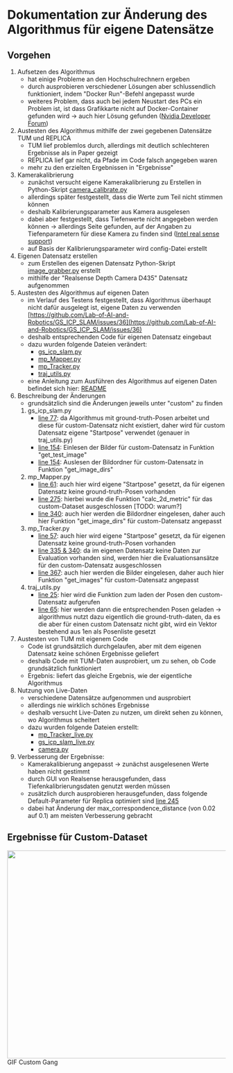 # Dokumentation zur Änderung des Algorithmus für eigene Datensätze

## Vorgehen 
1. Aufsetzen des Algorithmus 
    - hat einige Probleme an den Hochschulrechnern ergeben
    - durch ausprobieren verschiedener Lösungen aber schlussendlich funktioniert, indem "Docker Run"-Befehl angepasst wurde 
    - weiteres Problem, dass auch bei jedem Neustart des PCs ein Problem ist, ist dass Grafikkarte nicht auf Docker-Container gefunden wird -> auch hier Lösung gefunden ([Nvidia Developer Forum](https://forums.developer.nvidia.com/t/new-computer-install-gpu-docker-error/266084/6))
2. Austesten des Algorithmus mithilfe der zwei gegebenen Datensätze TUM und REPLICA
    - TUM lief problemlos durch, allerdings mit deutlich schlechteren Ergebnisse als in Paper gezeigt
    - REPLICA lief gar nicht, da Pfade im Code falsch angegeben waren 
    - mehr zu den erzielten Ergebnissen in "Ergebnisse"
3. Kamerakalibrierung
    - zunächst versucht eigene Kamerakalibrierung zu Erstellen in Python-Skript [camera_calibrate.py](docker_folder/camera_calibrate.py)
    - allerdings später festgestellt, dass die Werte zum Teil nicht stimmen können
    - deshalb Kalibrierungsparameter aus Kamera ausgelesen
    - dabei aber festgestellt, dass Tiefenwerte nicht angegeben werden können -> allerdings Seite gefunden, auf der 
    Angaben zu Tiefenparametern für diese Kamera zu finden sind ([Intel real sense support](https://support.intelrealsense.com/hc/en-us/community/posts/360050711414-Does-the-depth-scale-of-the-D435-change-with-each-run-each-frame-or-is-it-fixed)) 
    - auf Basis der Kalibrierungsparameter wird config-Datei erstellt
4. Eigenen Datensatz erstellen
    - zum Erstellen des eigenen Datensatz Python-Skript [image_grabber.py](docker_folder/image_grabber.py) erstellt
    - mithilfe der "Realsense Depth Camera D435" Datensatz aufgenommen
5. Austesten des Algorithmus auf eigenen Daten
    - im Verlauf des Testens festgestellt, dass Algorithmus überhaupt nicht dafür ausgelegt ist, eigene Daten zu verwenden [https://github.com/Lab-of-AI-and-Robotics/GS_ICP_SLAM/issues/36](https://github.com/Lab-of-AI-and-Robotics/GS_ICP_SLAM/issues/36)
    - deshalb entsprechenden Code für eigenen Datensatz eingebaut
    - dazu wurden folgende Dateien verändert:
        - [gs_icp_slam.py](gs_icp_slam.py)
        - [mp_Mapper.py](mp_Mapper.py)
        - [mp_Tracker.py](mp_Tracker.py)
        - [traj_utils.py](utils/traj_utils.py)
    - eine Anleitung zum Ausführen des Algorithmus auf eigenen Daten befindet sich hier: [README](docker_folder/README.md)
6. Beschreibung der Änderungen
    - grundsätzlich sind die Änderungen jeweils unter "custom" zu finden
    1. gs_icp_slam.py
        - [line 77](gs_icp_slam.py#L77): da Algorithmus mit ground-truth-Posen arbeitet und diese für custom-Datensatz nicht existiert, daher wird für custom Datensatz eigene "Startpose" verwendet (genauer in traj_utils.py)
        - [line 154](gs_icp_slam.py#L154): Einlesen der Bilder für custom-Datensatz in Funktion "get_test_image"
        - [line 154](gs_icp_slam.py#L238): Auslesen der Bildordner für custom-Datensatz in Funktion "get_image_dirs"
    2. mp_Mapper.py
        - [line 61](mp_Mapper.py#L61): auch hier wird eigene "Startpose" gesetzt, da für eigenen Datensatz keine ground-truth-Posen vorhanden
        - [line 275](mp_Mapper.py#L275): hierbei wurde die Funktion "calc_2d_metric" für das custom-Dataset ausgeschlossen [TODO: warum?]
        - [line 340](mp_Mapper.py#L340): auch hier werden die Bildordner eingelesen, daher auch hier Funktion "get_image_dirs" für custom-Datensatz angepasst 
    3. mp_Tracker.py
         - [line 57](mp_Tracker.py#L57): auch hier wird eigene "Startpose" gesetzt, da für eigenen Datensatz keine ground-truth-Posen vorhanden
        - [line 335 & 340](mp_Tracker.py#L335): da im eigenen Datensatz keine Daten zur Evaluation vorhanden sind, werden hier die Evaluationsansätze für den custom-Datensatz ausgeschlossen
        - [line 367](mp_Mapper.py#L367): auch hier werden die Bilder eingelesen, daher auch hier Funktion "get_images" für custom-Datensatz angepasst 
    4. traj_utils.py
        - [line 25](utils/traj_utils.py#L25): hier wird die Funktion zum laden der Posen den custom-Datensatz aufgerufen
        - [line 65](utils/traj_utils.py#L65): hier werden dann die entsprechenden Posen geladen -> algorithmus nutzt dazu eigentlich die ground-truth-daten, da es die aber für einen custom Datensatz nicht gibt, wird ein Vektor bestehend aus 1en als Posenliste gesetzt
7. Austesten von TUM mit eigenem Code
    - Code ist grundsätzlich durchgelaufen, aber mit dem eigenen Datensatz keine schönen Ergebnisse geliefert
    - deshalb Code mit TUM-Daten ausprobiert, um zu sehen, ob Code grundsätzlich funktioniert 
    - Ergebnis: liefert das gleiche Ergebnis, wie der eigentliche Algorithmus
8. Nutzung von Live-Daten
    - verschiedene Datensätze aufgenommen und ausprobiert
    - allerdings nie wirklich schönes Ergebnisse
    - deshalb versucht Live-Daten zu nutzen, um direkt sehen zu können, wo Algorithmus scheitert 
    - dazu wurden folgende Dateien erstellt:
        - [mp_Tracker_live.py](mp_Tracker_live.py)
        - [gs_icp_slam_live.py](gs_icp_slam_live.py)
        - [camera.py](camera.py)
9. Verbesserung der Ergebnisse: 
    - Kamerakalibierung angepasst -> zunächst ausgelesenen Werte haben nicht gestimmt 
    - durch GUI von Realsense herausgefunden, dass Tiefenkalibrierungsdaten genutzt werden müssen
    - zusätzlich durch ausprobieren herausgefunden, dass folgende Default-Parameter für Replica optimiert sind [line 245](gs_icp_slam.py#L245)
    - dabei hat Änderung der max_correspondence_distance (von 0.02 auf 0.1) am meisten Verbesserung gebracht

## Ergebnisse für Custom-Dataset
<img src="3D_Visualization/rerun/gang.gif" width="640" height="480" />
GIF Custom Gang<br><br>
